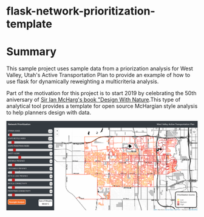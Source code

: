 # flask-network-prioritization-template


# Summary

This sample project uses sample data from a priorization analysis for West Valley, Utah's Active Transportation Plan to provide an example of how to use flask for dynamically reweighting a multicriteria analysis.

Part of the motivation for this project is to start 2019 by celebrating the 50th aniversary of [Sir Ian McHarg's book "Design With Nature](https://en.wikipedia.org/wiki/Ian_McHarg).This type of analytical tool provides a template for open source McHargian style analysis to help planners design with data. 

![alt text](https://github.com/d-wasserman/flask-network-prioritization-template/blob/master/static/application/assets/Template_Screenshot.gif "Network Priorization Example")

 
	 
 